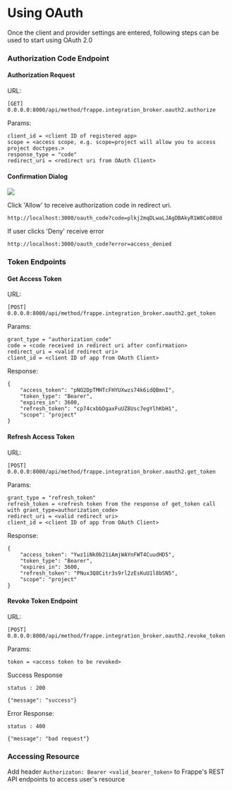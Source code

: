 # Using OAuth

Once the client and provider settings are entered, following steps can be used to start using OAuth 2.0

### Authorization Code Endpoint

#### Authorization Request

URL:
```
[GET] 0.0.0.0:8000/api/method/frappe.integration_broker.oauth2.authorize
```
Params:
```
client_id = <client ID of registered app>
scope = <access scope, e.g. scope=project will allow you to access project doctypes.>
response_type = "code"
redirect_uri = <redirect uri from OAuth Client>
```

#### Confirmation Dialog

<img class="screenshot" src="assets/frappe/img/oauth_confirmation_page.png">

Click 'Allow' to receive authorization code in redirect uri.

```
http://localhost:3000/oauth_code?code=plkj2mqDLwaLJAgDBAkyR1W8Co08Ud
```
If user clicks 'Deny' receive error
```
http://localhost:3000/oauth_code?error=access_denied
```

### Token Endpoints

#### Get Access Token

URL:
```
[POST] 0.0.0.0:8000/api/method/frappe.integration_broker.oauth2.get_token
```
Params:
```
grant_type = "authorization_code"
code = <code received in redirect uri after confirmation>
redirect_uri = <valid redirect uri>
client_id = <client ID of app from OAuth Client>
```
Response:
```
{
	"access_token": "pNO2DpTMHTcFHYUXwzs74k6idQBmnI",
	"token_type": "Bearer",
	"expires_in": 3600,
	"refresh_token": "cp74cxbbDgaxFuUZ8Usc7egYlhKbH1",
	"scope": "project"
}
```

#### Refresh Access Token

URL:
```
[POST] 0.0.0.0:8000/api/method/frappe.integration_broker.oauth2.get_token
```
Params:
```
grant_type = "refresh_token"
refresh_token = <refresh token from the response of get_token call with grant_type=authorization_code>
redirect_uri = <valid redirect uri>
client_id = <client ID of app from OAuth Client>
```
Response:
```
{
	"access_token": "Ywz1iNk0b21iAmjWAYnFWT4CuudHD5",
	"token_type": "Bearer",
	"expires_in": 3600,
	"refresh_token": "PNux3Q8Citr3s9rl2zEsKuU1l8bSN5",
	"scope": "project"
}
```
#### Revoke Token Endpoint

URL:
```
[POST] 0.0.0.0:8000/api/method/frappe.integration_broker.oauth2.revoke_token
```
Params:
```
token = <access token to be revoked>
```
Success Response
```
status : 200

{"message": "success"}
```
Error Response:
```
status : 400

{"message": "bad request"}
```

### Accessing Resource

Add header `Authorizaton: Bearer <valid_bearer_token>` to Frappe's REST API endpoints to access user's resource
